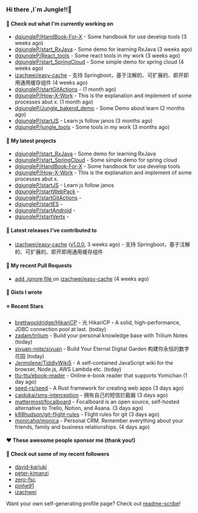 ### Hi there ,I`m Jungle!!👋

#### 👷 Check out what I'm currently working on

- [dgjungleP/HandBook-For-X](https://github.com/dgjungleP/HandBook-For-X) - Some handbook for use develop tools (3 weeks ago)
- [dgjungleP/start_RxJava](https://github.com/dgjungleP/start_RxJava) - Some demo for learning RxJava (3 weeks ago)
- [dgjungleP/React_tools](https://github.com/dgjungleP/React_tools) - Some react tools in my work (3 weeks ago)
- [dgjungleP/start_SpringCloud](https://github.com/dgjungleP/start_SpringCloud) - Some simple demo for spring cloud  (4 weeks ago)
- [izachwei/easy-cache](https://github.com/izachwei/easy-cache) - 支持 Springboot，基于注解的、可扩展的、即开即用通用缓存组件 (4 weeks ago)
- [dgjungleP/startGitActions](https://github.com/dgjungleP/startGitActions) -  (1 month ago)
- [dgjungleP/How-X-Work](https://github.com/dgjungleP/How-X-Work) - This is the explanation and implement of some processes abut x. (1 month ago)
- [dgjungleP/Jungle_bakend_demo](https://github.com/dgjungleP/Jungle_bakend_demo) - Some Demo about learn (2 months ago)
- [dgjungleP/startJS](https://github.com/dgjungleP/startJS) - Learn js follow janos (3 months ago)
- [dgjungleP/jungle_tools](https://github.com/dgjungleP/jungle_tools) - Some tools in my work (3 months ago)

#### 🌱 My latest projects

- [dgjungleP/start_RxJava](https://github.com/dgjungleP/start_RxJava) - Some demo for learning RxJava
- [dgjungleP/start_SpringCloud](https://github.com/dgjungleP/start_SpringCloud) - Some simple demo for spring cloud 
- [dgjungleP/HandBook-For-X](https://github.com/dgjungleP/HandBook-For-X) - Some handbook for use develop tools
- [dgjungleP/How-X-Work](https://github.com/dgjungleP/How-X-Work) - This is the explanation and implement of some processes abut x.
- [dgjungleP/startJS](https://github.com/dgjungleP/startJS) - Learn js follow janos
- [dgjungleP/startWebPack](https://github.com/dgjungleP/startWebPack) - 
- [dgjungleP/startGitActions](https://github.com/dgjungleP/startGitActions) - 
- [dgjungleP/startES](https://github.com/dgjungleP/startES) - 
- [dgjungleP/startAndroid](https://github.com/dgjungleP/startAndroid) - 
- [dgjungleP/startVertx](https://github.com/dgjungleP/startVertx) - 

#### 🔭 Latest releases I've contributed to

- [izachwei/easy-cache](https://github.com/izachwei/easy-cache) ([v1.0.0](https://github.com/izachwei/easy-cache/releases/tag/v1.0.0), 3 weeks ago) - 支持 Springboot，基于注解的、可扩展的、即开即用通用缓存组件

#### 🔨 My recent Pull Requests

- [add .ignore file ](https://github.com/izachwei/easy-cache/pull/2) on [izachwei/easy-cache](https://github.com/izachwei/easy-cache) (4 weeks ago)


#### 📓 Gists I wrote


#### ⭐ Recent Stars

- [brettwooldridge/HikariCP](https://github.com/brettwooldridge/HikariCP) - 光 HikariCP・A solid, high-performance, JDBC connection pool at last. (today)
- [zadam/trilium](https://github.com/zadam/trilium) - Build your personal knowledge base with Trilium Notes (today)
- [siyuan-note/siyuan](https://github.com/siyuan-note/siyuan) - Build Your Eternal Digital Garden 构建你永恒的数字花园 (today)
- [Jermolene/TiddlyWiki5](https://github.com/Jermolene/TiddlyWiki5) - A self-contained JavaScript wiki for the browser, Node.js, AWS Lambda etc. (today)
- [ttu-ttu/ebook-reader](https://github.com/ttu-ttu/ebook-reader) - Online e-book reader that supports Yomichan (1 day ago)
- [seed-rs/seed](https://github.com/seed-rs/seed) - A Rust framework for creating web apps (3 days ago)
- [caidukai/sms-interception](https://github.com/caidukai/sms-interception) - 拥有自己的短信拦截器 (3 days ago)
- [mattermost/focalboard](https://github.com/mattermost/focalboard) - Focalboard is an open source, self-hosted alternative to Trello, Notion, and Asana. (3 days ago)
- [k88hudson/git-flight-rules](https://github.com/k88hudson/git-flight-rules) - Flight rules for git (3 days ago)
- [monicahq/monica](https://github.com/monicahq/monica) - Personal CRM. Remember everything about your friends, family and business relationships. (4 days ago)

#### ❤️ These awesome people sponsor me (thank you!)


#### 👯 Check out some of my recent followers

- [david-kariuki](https://github.com/david-kariuki)
- [peter-kimanzi](https://github.com/peter-kimanzi)
- [zero-fsc](https://github.com/zero-fsc)
- [pinhe91](https://github.com/pinhe91)
- [izachwei](https://github.com/izachwei)

Want your own self-generating profile page? Check out [readme-scribe](https://github.com/muesli/readme-scribe)!
